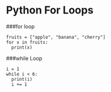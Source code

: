 # Python For Loops

###for loop
````
fruits = ["apple", "banana", "cherry"]
for x in fruits:
  print(x)
````

###while Loop

```
i = 1
while i < 6:
  print(i)
  i += 1
```

